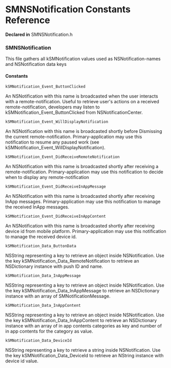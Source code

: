 # SMNSNotification Constants Reference

**Declared in** SMNSNotification.h  

### SMNSNotification

This file gathers all kSMNotification values used as NSNotification-names and NSNotification data keys

#### Constants

<a name="" title="kSMNotification_Event_ButtonClicked"></a>
<code>kSMNotification_Event_ButtonClicked</code>

An NSNotification with this name is broadcasted when the user interacts with a remote-notification.
Useful to retrieve user's actions on a received remote-notification, developers may listen to kSMNotification_Event_ButtonClicked from NSNotificationCenter.

<a name="" title="kSMNotification_Event_WillDisplayNotification"></a>
<code>kSMNotification_Event_WillDisplayNotification</code>

An NSNotification with this name is broadcasted shortly before Dismissing the current remote-notification.
Primary-application may use this notification to resume any paused work (see kSMNotification_Event_WillDisplayNotification).

<a name="" title="kSMNotification_Event_DidReceiveRemoteNotification"></a>
<code>kSMNotification_Event_DidReceiveRemoteNotification</code>

An NSNotification with this name is broadcasted shortly after receiving a remote-notification.
Primary-application may use this notification to decide when to display any remote-notification

<a name="" title="kSMNotification_Event_DidReceiveInAppMessage"></a>
<code>kSMNotification_Event_DidReceiveInAppMessage</code>

An NSNotification with this name is broadcasted shortly after receiving InApp messages.
Primary-application may use this notification to manage the received InApp messages.

<a name="" title="kSMNotification_Event_DidReceiveInAppContent"></a>
<code>kSMNotification_Event_DidReceiveInAppContent</code>

An NSNotification with this name is broadcasted shortly after receiving device id from mobile platform.
Primary-application may use this notification to manage the received device id.

<a name="" title="kSMNotification_Data_ButtonData"></a>
<code>kSMNotification_Data_ButtonData</code>

NSString representing a key to retrieve an object inside NSNotification.
Use the key kSMNotification_Data_RemoteNotification to retrieve an NSDictionary instance with push ID and name.

<a name="" title="kSMNotification_Data_InAppMessage"></a>
<code>kSMNotification_Data_InAppMessage</code>

NSString representing a key to retrieve an object inside NSNotification.
Use the key kSMNotification_Data_InAppMessage to retrieve an NSDictionary instance with an array of SMNotificationMessage.

<a name="" title="kSMNotification_Data_InAppContent"></a>
<code>kSMNotification_Data_InAppContent</code>

NSString representing a key to retrieve an object inside NSNotification.
Use the key kSMNotification_Data_InAppContent to retrieve an NSDictionary instance with an array of  in app contents categories as key and number of in app contents for the category as value.

<a name="" title="kSMNotification_Data_DeviceId"></a>
<code>kSMNotification_Data_DeviceId</code>

NSString representing a key to retrieve a string  inside NSNotification.
Use the key kSMNotification_Data_DeviceId to retrieve an NString instance with device id value.
